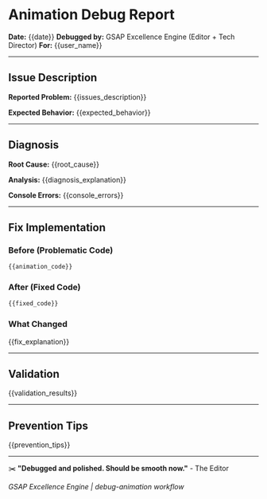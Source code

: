 # Animation Debug Report

**Date:** {{date}}
**Debugged by:** GSAP Excellence Engine (Editor + Tech Director)
**For:** {{user_name}}

---

## Issue Description

**Reported Problem:**
{{issues_description}}

**Expected Behavior:**
{{expected_behavior}}

---

## Diagnosis

**Root Cause:**
{{root_cause}}

**Analysis:**
{{diagnosis_explanation}}

**Console Errors:**
{{console_errors}}

---

## Fix Implementation

### Before (Problematic Code)

```javascript
{{animation_code}}
```

### After (Fixed Code)

```javascript
{{fixed_code}}
```

### What Changed

{{fix_explanation}}

---

## Validation

{{validation_results}}

---

## Prevention Tips

{{prevention_tips}}

---

✂️ **"Debugged and polished. Should be smooth now."** - The Editor

_GSAP Excellence Engine | debug-animation workflow_
